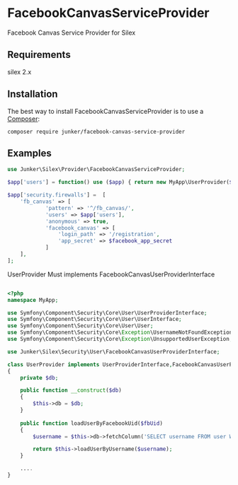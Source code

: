 # FacebookCanvasServiceProvider
Facebook Canvas Service Provider for Silex

## Requirements
silex 2.x

## Installation
The best way to install FacebookCanvasServiceProvider is to use a [Composer](https://getcomposer.org/download):

    composer require junker/facebook-canvas-service-provider

## Examples

```php
use Junker\Silex\Provider\FacebookCanvasServiceProvider;

$app['users'] = function() use ($app) { return new MyApp\UserProvider($app['db']); };

$app['security.firewalls'] =  [
	'fb_canvas' => [		
			'pattern' => '^/fb_canvas/',
			'users' => $app['users'],
			'anonymous' => true,
			'facebook_canvas' => [
				'login_path' => '/registration',
				'app_secret' => $facebook_app_secret
			]
	],
];

```


UserProvider Must implements FacebookCanvasUserProviderInterface

```php

<?php
namespace MyApp;

use Symfony\Component\Security\Core\User\UserProviderInterface;
use Symfony\Component\Security\Core\User\UserInterface;
use Symfony\Component\Security\Core\User\User;
use Symfony\Component\Security\Core\Exception\UsernameNotFoundException;
use Symfony\Component\Security\Core\Exception\UnsupportedUserException;

use Junker\Silex\Security\User\FacebookCanvasUserProviderInterface;

class UserProvider implements UserProviderInterface,FacebookCanvasUserProviderInterface
{
	private $db;

	public function __construct($db)
	{
		$this->db = $db;
	}
 
	public function loadUserByFacebookUid($fbUid)
	{
		$username = $this->db->fetchColumn('SELECT username FROM user WHERE facebook_uid=?', [$fbUid]);

		return $this->loadUserByUsername($username);
	}

	....
}
```
